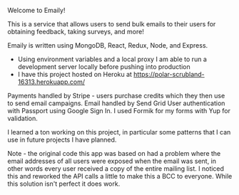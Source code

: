 Welcome to Emaily!

This is a service that allows users to send bulk emails to their users for obtaining feedback, taking surveys, and more!

Emaily is written using MongoDB, React, Redux, Node, and Express.

- Using environment variables and a local proxy I am able to run a development server locally before pushing into production
- I have this project hosted on Heroku at https://polar-scrubland-16313.herokuapp.com/

Payments handled by Stripe - users purchase credits which they then use to send email campaigns.
Email handled by Send Grid
User authentication with Passport using Google Sign In.
I used Formik for my forms with Yup for validation.

I learned a ton working on this project, in particular some patterns that I can use in future projects I have planned.

Note - the original code this app was based on had a problem where the email addresses of all users were exposed when the email was sent,
in other words every user received a copy of the entire mailing list. I noticed this and reworked the API calls a little to make this a
BCC to everyone. While this solution isn't perfect it does work.
